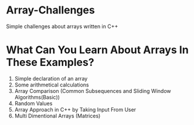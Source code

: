 # Array-Challenges
 Simple challenges about arrays written in C++
# What Can You Learn About Arrays In These Examples?
1. Simple declaration of an array
2. Some arithmetical calculations
3. Array Comparison (Common Subsequences and Sliding Window Algorithms(Basic))
4. Random Values
5. Array Approach in C++ by  Taking Input From User
6. Multi Dimentional Arrays (Matrices)
